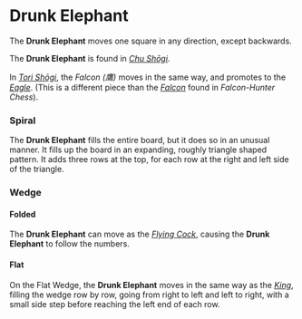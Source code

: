 # Drunk Elephant

The **Drunk Elephant** moves one square in any direction, except backwards.

The **Drunk Elephant** is found in [*Chu Sh&#x14d;gi*](#wiki:Chu_Shogi).

In [*Tori Sh&#x14d;gi*](#wiki:Tori_Shogi), the *Falcon (&#x9df9;)* moves in
the same way, and promotes to the [*Eagle*](eagle.hmtl).
(This is a different piece than the [*Falcon*](falcon.html) found in
*Falcon-Hunter Chess*).

### Spiral

The **Drunk Elephant** fills the entire board, but it does so in an
unusual manner. It fills up the board in an expanding, roughly triangle
shaped pattern.
It adds three rows at the top, for each row at the right and left
side of the triangle.

### Wedge

#### Folded

The **Drunk Elephant** can move as the [*Flying Cock*](flying_cock.html),
causing the **Drunk Elephant** to follow the numbers.

#### Flat

On the Flat Wedge, the **Drunk Elephant** moves in the same way as
the [*King*](king.html), filling the wedge row by row, going from
right to left and left to right, with a small side step before
reaching the left end of each row.

<div class = 'trapped' data-piece = 'drunk_elephant'></div>
<div class = 'boxset'  data-sets  = 'tori_shogi'></div>
